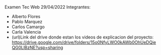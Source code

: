 Examen Tec Web 29/04/2022
Integrantes:
- Alberto Flores
- Pablo Marquez
- Carlos Camargo
- Carla Valencia
- (url)Link del drive donde estan los videos de explicacion del proyecto:
https://drive.google.com/drive/folders/15o0NfyLWO0kAWb0OhUeDQieQG0LlBzNE?usp=sharing
